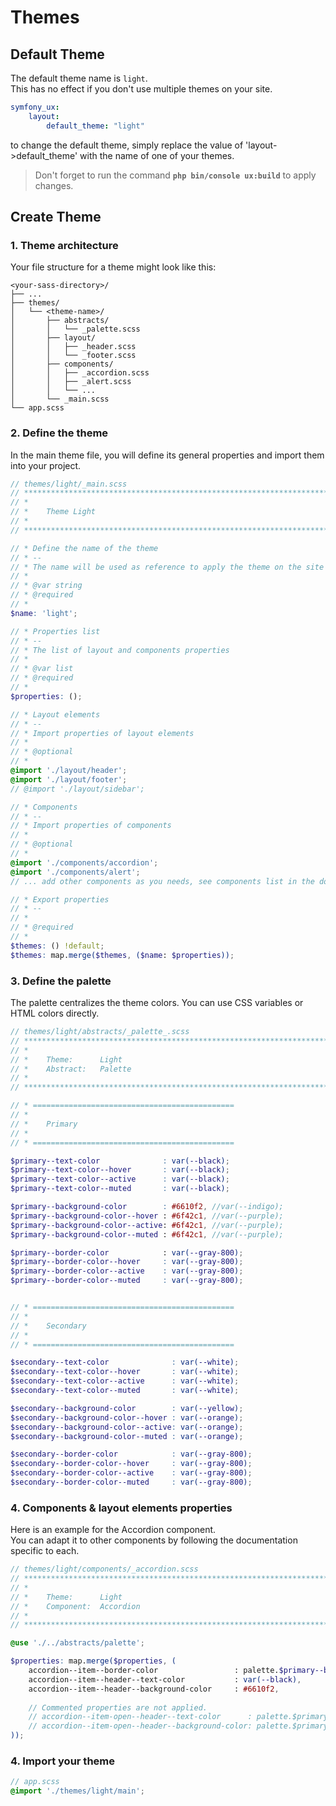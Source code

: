 # Themes

## Default Theme

The default theme name is `light`.  
This has no effect if you don't use multiple themes on your site.

```yaml 
symfony_ux:
    layout: 
        default_theme: "light"
```

to change the default theme, simply replace the value of 'layout->default_theme' with the name of one of your themes.

> Don't forget to run the command **`php bin/console ux:build`** to apply changes.

## Create Theme

### 1. Theme architecture

Your file structure for a theme might look like this:

```text
<your-sass-directory>/
├── ...
├── themes/
│   └── <theme-name>/
│       ├── abstracts/
│       │   └── _palette.scss
│       ├── layout/
│       │   ├── _header.scss
│       │   └── _footer.scss
│       ├── components/
│       │   ├── _accordion.scss
│       │   ├── _alert.scss
│       │   └── ...
│       └── _main.scss
└── app.scss
```

### 2. Define the theme

In the main theme file, you will define its general properties and import them into your project.

```scss
// themes/light/_main.scss
// ************************************************************************** //
// *
// *    Theme Light
// *
// ************************************************************************** //

// * Define the name of the theme
// * --
// * The name will be used as reference to apply the theme on the site
// *
// * @var string
// * @required
// *
$name: 'light';

// * Properties list
// * --
// * The list of layout and components properties
// *
// * @var list
// * @required
// *
$properties: ();

// * Layout elements
// * --
// * Import properties of layout elements
// *
// * @optional
// *
@import './layout/header';
@import './layout/footer';
// @import './layout/sidebar';

// * Components
// * --
// * Import properties of components
// *
// * @optional
// *
@import './components/accordion';
@import './components/alert';
// ... add other components as you needs, see components list in the doc.

// * Export properties
// * --
// *
// * @required
// *
$themes: () !default;
$themes: map.merge($themes, ($name: $properties));
```

### 3. Define the palette

The palette centralizes the theme colors. You can use CSS variables or HTML colors directly.

```scss 
// themes/light/abstracts/_palette_.scss
// ************************************************************************** //
// *
// *    Theme:      Light
// *    Abstract:   Palette
// *
// ************************************************************************** //

// * =============================================
// *
// *    Primary
// *
// * =============================================

$primary--text-color              : var(--black);
$primary--text-color--hover       : var(--black);
$primary--text-color--active      : var(--black);
$primary--text-color--muted       : var(--black);

$primary--background-color        : #6610f2, //var(--indigo);
$primary--background-color--hover : #6f42c1, //var(--purple);
$primary--background-color--active: #6f42c1, //var(--purple);
$primary--background-color--muted : #6f42c1, //var(--purple);

$primary--border-color            : var(--gray-800);
$primary--border-color--hover     : var(--gray-800);
$primary--border-color--active    : var(--gray-800);
$primary--border-color--muted     : var(--gray-800);


// * =============================================
// *
// *    Secondary
// *
// * =============================================

$secondary--text-color              : var(--white);
$secondary--text-color--hover       : var(--white);
$secondary--text-color--active      : var(--white);
$secondary--text-color--muted       : var(--white);

$secondary--background-color        : var(--yellow);
$secondary--background-color--hover : var(--orange);
$secondary--background-color--active: var(--orange);
$secondary--background-color--muted : var(--orange);

$secondary--border-color            : var(--gray-800);
$secondary--border-color--hover     : var(--gray-800);
$secondary--border-color--active    : var(--gray-800);
$secondary--border-color--muted     : var(--gray-800);
```

### 4. Components & layout elements properties

Here is an example for the Accordion component.  
You can adapt it to other components by following the documentation specific to each.

```scss
// themes/light/components/_accordion.scss
// ************************************************************************** //
// *
// *    Theme:      Light
// *    Component:  Accordion
// *
// ************************************************************************** //

@use './../abstracts/palette';

$properties: map.merge($properties, (
    accordion--item--border-color                 : palette.$primary--border-color,         // You can user Palette definition
    accordion--item--header--text-color           : var(--black),                           // Or CSS variable
    accordion--item--header--background-color     : #6610f2,                                // Or HTML colors    
    
    // Commented properties are not applied.
    // accordion--item-open--header--text-color      : palette.$primary--text-color--active,
    // accordion--item-open--header--background-color: palette.$primary--background-color--active,
));
```

### 4. Import your theme

```scss
// app.scss
@import './themes/light/main';
```
